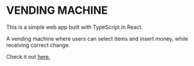 # VENDING MACHINE

This is a simple web app built with TypeScript in React.

A vending machine where users can select items and insert money, while receiving correct change.

Check it out [here.](https://adam-vending-machine.netlify.app/)
